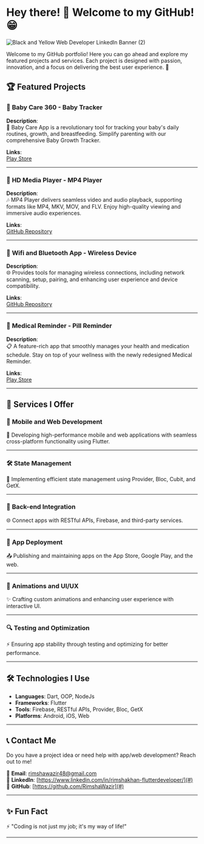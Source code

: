 # Hey there! 👋 Welcome to my GitHub! 😁

![Black and Yellow Web Developer LinkedIn Banner (2)](https://github.com/user-attachments/assets/68dadc37-a01b-4db9-8ee9-55c66efea1e6)


Welcome to my GitHub portfolio! Here you can go ahead and explore my featured projects and services. Each project is designed with passion, innovation, and a focus on delivering the best user experience. 🚀


## 🏆 Featured Projects

### 👶 **Baby Care 360 - Baby Tracker**  
**Description**:  
📱 Baby Care App is a revolutionary tool for tracking your baby's daily routines, growth, and breastfeeding. Simplify parenting with our comprehensive Baby Growth Tracker.

**Links**:  
[Play Store](https://play.google.com/store/apps/details?id=com.haztech.baby_care)

---

### 🎥 **HD Media Player - MP4 Player**  
**Description**:  
🎶 MP4 Player delivers seamless video and audio playback, supporting formats like MP4, MKV, MOV, and FLV. Enjoy high-quality viewing and immersive audio experiences.

**Links**:  
[GitHub Repository](https://github.com/RimshaWazir/Hd-Media-Player/)

---

### 📡 **Wifi and Bluetooth App - Wireless Device**  
**Description**:  
🌐 Provides tools for managing wireless connections, including network scanning, setup, pairing, and enhancing user experience and device compatibility.

**Links**:  
[GitHub Repository](https://github.com/RimshaWazir/Blutooth_and_Wifi_App/tree/master)

---

### 💊 **Medical Reminder - Pill Reminder**  
**Description**:  
📋 A feature-rich app that smoothly manages your health and medication schedule. Stay on top of your wellness with the newly redesigned Medical Reminder.

**Links**:  
[Play Store](https://play.google.com/store/apps/details?id=com.haztech.medica_reminder.medica_reminder)

---

## 💼 Services I Offer

### 📱 **Mobile and Web Development**  
🌟 Developing high-performance mobile and web applications with seamless cross-platform functionality using Flutter.

---

### 🛠️ **State Management**  
🔧 Implementing efficient state management using Provider, Bloc, Cubit, and GetX.

---

### 🔗 **Back-end Integration**  
🌐 Connect apps with RESTful APIs, Firebase, and third-party services.

---

### 🚀 **App Deployment**  
📤 Publishing and maintaining apps on the App Store, Google Play, and the web.

---

### 🎨 **Animations and UI/UX**  
✨ Crafting custom animations and enhancing user experience with interactive UI.

---

### 🔍 **Testing and Optimization**  
⚡ Ensuring app stability through testing and optimizing for better performance.

---

## 🛠️ Technologies I Use

- **Languages**: Dart, OOP, NodeJs  
- **Frameworks**: Flutter  
- **Tools**: Firebase, RESTful APIs, Provider, Bloc, GetX  
- **Platforms**: Android, iOS, Web  

---

## 📞 Contact Me

Do you have a project idea or need help with app/web development? Reach out to me!  

📧 **Email**: rimshawazir48@gmail.com  
💼 **LinkedIn**: [https://www.linkedin.com/in/rimshakhan-flutterdeveloper/](#)  
🔗 **GitHub**: [https://github.com/RimshaWazir](#)

---

## ✨ Fun Fact  
⚡ "Coding is not just my job; it's my way of life!"

---
